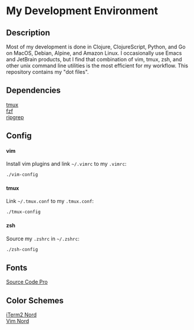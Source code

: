 # My Development Environment

## Description

Most of my development is done in Clojure, ClojureScript, Python, and Go on
MacOS, Debian, Alpine, and Amazon Linux. I occasionally use Emacs and JetBrain
products, but I find that combination of vim, tmux, zsh, and other unix command
line utilities is the most efficient for my workflow. This repository contains
my "dot files".

## Dependencies

  [tmux](https://github.com/tmux/tmux)  
  [fzf](https://github.com/junegunn/fzf)  
  [ripgrep](https://github.com/BurntSushi/ripgrep)

## Config

#### vim

Install vim plugins and link `~/.vimrc` to my `.vimrc`:

  ```bash
  ./vim-config
  ```

#### tmux

Link `~/.tmux.conf` to my `.tmux.conf`:

  ```bash
  ./tmux-config
  ```

#### zsh

Source my `.zshrc` in `~/.zshrc`:

  ```bash
  ./zsh-config
  ```

## Fonts

[Source Code Pro](https://github.com/adobe-fonts/source-code-pro)

## Color Schemes

  [iTerm2 Nord](https://github.com/arcticicestudio/nord-iterm2)  
  [Vim Nord](https://github.com/arcticicestudio/nord-vim)  
